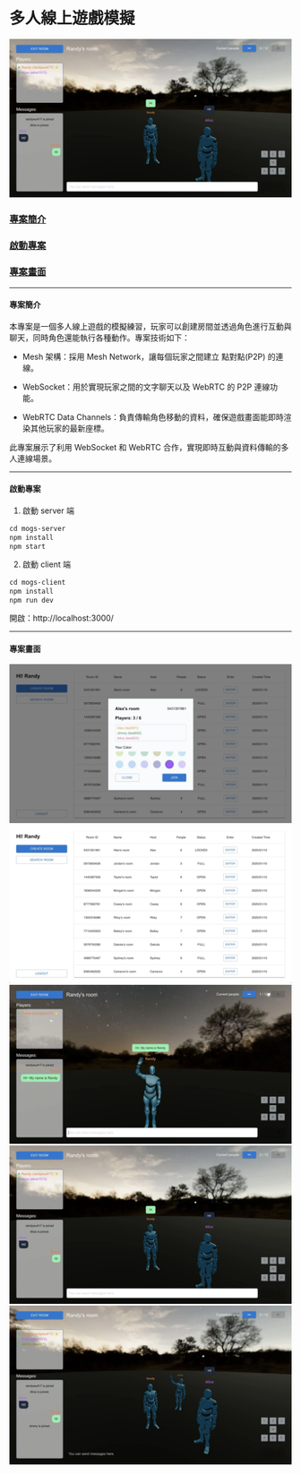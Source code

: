 # 多人線上遊戲模擬

![chat-room](pic/preview2.webp)

### [專案簡介](#intro)

### [啟動專案](#start)

### [專案畫面](#preview)

---

<h4 id="intro">專案簡介</h4>

本專案是一個多人線上遊戲的模擬練習，玩家可以創建房間並透過角色進行互動與聊天，同時角色還能執行各種動作。專案技術如下：

-   Mesh 架構：採用 Mesh Network，讓每個玩家之間建立 點對點(P2P) 的連線。

-   WebSocket：用於實現玩家之間的文字聊天以及 WebRTC 的 P2P 連線功能。

-   WebRTC Data Channels：負責傳輸角色移動的資料，確保遊戲畫面能即時渲染其他玩家的最新座標。

此專案展示了利用 WebSocket 和 WebRTC 合作，實現即時互動與資料傳輸的多人連線場景。

---

<h4 id="start">啟動專案</h4>

1. 啟動 server 端

```
cd mogs-server
npm install
npm start
```

2. 啟動 client 端

```
cd mogs-client
npm install
npm run dev
```

開啟：http://localhost:3000/

---

<h4 id="preview">專案畫面</h4>

![預覽圖1](pic/join-room.webp)
![預覽圖2](pic/lobby.webp)
![預覽圖3](pic/preview1.webp)
![預覽圖3](pic/preview2.webp)
![預覽圖3](pic/preview3.webp)
